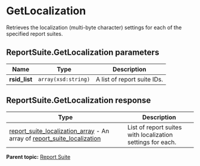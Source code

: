 # GetLocalization

Retrieves the localization (multi-byte character) settings for each of the specified report suites.

## ReportSuite.GetLocalization parameters

|Name|Type|Description|
|----|----|-----------|
| **rsid_list** | `array(xsd:string)` |A list of report suite IDs.|

## ReportSuite.GetLocalization response

|Type|Description|
|----|-----------|
| [report_suite_localization_array](../../data_types/r_report_suite_localization_array.md#) - An array of [report_suite_localization](../../data_types/r_report_suite_localization.md#) |List of report suites with localization settings for each.|

**Parent topic:** [Report Suite](../../methods/report_suite/r_methods_reportsuite.md)

